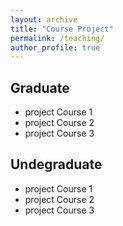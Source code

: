 ```yaml
---
layout: archive
title: "Course Project"
permalink: /teaching/
author_profile: true
---
```


## Graduate
- project Course 1
- project Course 2
- project Course 3

## Undegraduate
- project Course 1
- project Course 2
- project Course 3

<!--
## Teaching Assistant at University of Washington
- Categorical Data Analysis (BIOSTAT 536; graduate level).
- Longitudinal and Multilevel Data Analysis (BIOSTAT 540; graduate-level; median evaluation: 4.7/5.0 (n=38)).
- Machine Learning for Biomedical and Public Health Data (BIOSTAT 546;
graduate-level).
- Introductory Laboratory Based Biostatistics (UCONJ 510; graduate-level).

## Guest Lectures at University of Washington
- Machine Learning for Biomedical and Public Health Data (BIOSTAT 546).
Guest lectures on decision trees, support vector machines, and principal component analysis.

## Mentor for the Directed Reading Program at University of Washington
- Mentored undergraduate students on the topic of identification in missing data
and causal inference.
- Mentee's presentation can be found [here](https://spa-drp.github.io/writeups/win2021/suh_slides.pdf).

## Teaching Assistant at University of California, Berkeley
- Introduction to Machine Learning (CS 189/289A; advanced undergraduatelevel; Fall 2016 & Spring 2017).
- Discrete Mathematics and Probability (CS 70; undergraduate-level; Summer
2016 & Spring 2017).

-->


